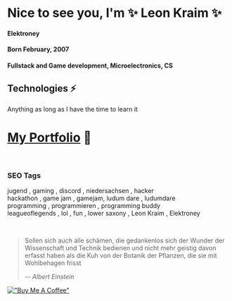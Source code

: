 # Nice to see you, I'm ✨ Leon Kraim ✨
#### Elektroney  
  
    
#### Born February, 2007

#### Fullstack and Game development, Microelectronics, CS

  
## Technologies ⚡
Anything as long as I have the time to learn it  
  
#  [My Portfolio](https://portfolio-elektroney.vercel.app/) 📄
<br>





### SEO Tags 
jugend , gaming , discord , niedersachsen , hacker \
hackathon , game jam , gamejam, ludum dare , ludumdare \
programming , programmieren , programming buddy  \
leagueoflegends , lol , fun , lower saxony , Leon Kraim , Elektroney

<br>
      
> Sollen sich auch alle schämen, die gedankenlos sich der Wunder der Wissenschaft und Technik bedienen und nicht mehr geistig davon erfasst haben als die Kuh von der Botanik der Pflanzen, die sie mit Wohlbehagen frisst
>
> -- <cite>Albert Einstein</cite>

[!["Buy Me A Coffee"](https://www.buymeacoffee.com/assets/img/custom_images/orange_img.png)](https://ko-fi.com/leonkraim)
